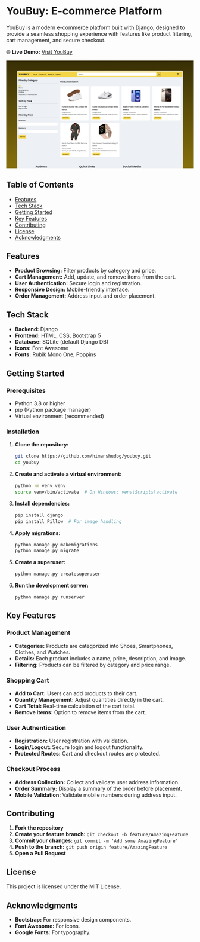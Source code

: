 # YouBuy: E-commerce Platform

YouBuy is a modern e-commerce platform built with Django, designed to provide a seamless shopping experience with features like product filtering, cart management, and secure checkout.

🌐 **Live Demo:** [Visit YouBuy](https://modern-natalya-himanshu28-c3470a82.koyeb.app)

![YouBuy E-commerce Platform](youbuy/static/images/youbuymockup.png)

## Table of Contents

- [Features](#features)
- [Tech Stack](#tech-stack)
- [Getting Started](#getting-started)
- [Key Features](#key-features-explained)
- [Contributing](#contributing)
- [License](#license)
- [Acknowledgments](#acknowledgments)

## Features

- **Product Browsing:** Filter products by category and price.
- **Cart Management:** Add, update, and remove items from the cart.
- **User Authentication:** Secure login and registration.
- **Responsive Design:** Mobile-friendly interface.
- **Order Management:** Address input and order placement.

## Tech Stack

- **Backend:** Django
- **Frontend:** HTML, CSS, Bootstrap 5
- **Database:** SQLite (default Django DB)
- **Icons:** Font Awesome
- **Fonts:** Rubik Mono One, Poppins

## Getting Started

### Prerequisites

- Python 3.8 or higher
- pip (Python package manager)
- Virtual environment (recommended)

### Installation

1. **Clone the repository:**

   ```bash
   git clone https://github.com/himanshudbg/youbuy.git
   cd youbuy
   ```

2. **Create and activate a virtual environment:**

   ```bash
   python -m venv venv
   source venv/bin/activate  # On Windows: venv\Scripts\activate
   ```

3. **Install dependencies:**

   ```bash
   pip install django
   pip install Pillow  # For image handling
   ```

4. **Apply migrations:**

   ```bash
   python manage.py makemigrations
   python manage.py migrate
   ```

5. **Create a superuser:**

   ```bash
   python manage.py createsuperuser
   ```

6. **Run the development server:**

   ```bash
   python manage.py runserver
   ```

## Key Features

### Product Management

- **Categories:** Products are categorized into Shoes, Smartphones, Clothes, and Watches.
- **Details:** Each product includes a name, price, description, and image.
- **Filtering:** Products can be filtered by category and price range.

### Shopping Cart

- **Add to Cart:** Users can add products to their cart.
- **Quantity Management:** Adjust quantities directly in the cart.
- **Cart Total:** Real-time calculation of the cart total.
- **Remove Items:** Option to remove items from the cart.

### User Authentication

- **Registration:** User registration with validation.
- **Login/Logout:** Secure login and logout functionality.
- **Protected Routes:** Cart and checkout routes are protected.

### Checkout Process

- **Address Collection:** Collect and validate user address information.
- **Order Summary:** Display a summary of the order before placement.
- **Mobile Validation:** Validate mobile numbers during address input.

## Contributing

1. **Fork the repository**
2. **Create your feature branch:** `git checkout -b feature/AmazingFeature`
3. **Commit your changes:** `git commit -m 'Add some AmazingFeature'`
4. **Push to the branch:** `git push origin feature/AmazingFeature`
5. **Open a Pull Request**

## License

This project is licensed under the MIT License.

## Acknowledgments

- **Bootstrap:** For responsive design components.
- **Font Awesome:** For icons.
- **Google Fonts:** For typography.
